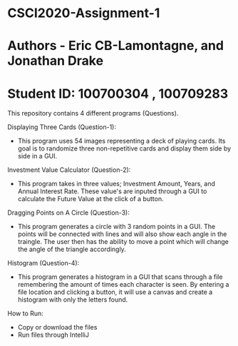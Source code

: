 # CSCI2020-Assignment-1
# Authors - Eric CB-Lamontagne, and Jonathan Drake
# Student ID:   100700304     ,       100709283

This repository contains 4 different programs (Questions).

Displaying Three Cards (Question-1):
- This program uses 54 images representing a deck of playing cards. Its goal is to randomize 
  three non-repetitive cards and display them side by side in a GUI.

Investment Value Calculator (Question-2):
- This program takes in three values; Investment Amount, Years, and Annual Interest Rate. These
  value's are inputed through a GUI to calculate the Future Value at the click of a button.

Dragging Points on A Circle (Question-3):
- This program generates a circle with 3 random points in a GUI. The points will be connected with lines and will also show
each angle in the traingle. The user then has the ability to move a point which will change the angle of the triangle accordingly.
  
Histogram (Question-4):
- This program generates a histogram in a GUI that scans through a file remembering the amount of times
  each character is seen. By entering a file location and clicking a button, it will
  use a canvas and create a histogram with only the letters found.
  
How to Run:
- Copy or download the files
- Run files through IntelliJ
